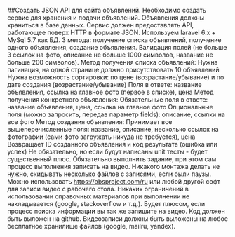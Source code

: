 ##Создать JSON API для сайта объявлений.
Необходимо создать сервис для хранения и подачи объявлений. Объявления должны храниться в базе данных. Сервис должен предоставлять API, работающее поверх HTTP в формате JSON.
Используем laravel 6.x + MySql 5.7 как БД.
3 метода: получение списка объявлений, получение одного объявления, создание объявления.
Валидация полей (не больше 3 ссылок на фото, описание не больше 1000 символов, название не больше 200 символов).
Метод получения списка объявлений:
Нужна пагинация, на одной странице должно присутствовать 10 объявлений
Нужна возможность сортировки: по цене (возрастание/убывание) и по дате создания (возрастание/убывание)
Поля в ответе: название объявления, ссылка на главное фото (первое в списке), цена
Метод получения конкретного объявления:
Обязательные поля в ответе: название объявления, цена, ссылка на главное фото
Опциональные поля (можно запросить, передав параметр fields): описание, ссылки на все фото
Метод создания объявления:
Принимает все вышеперечисленные поля: название, описание, несколько ссылок на фотографии (сами фото загружать никуда не требуется), цена
Возвращает ID созданного объявления и код результата (ошибка или успех)
Не обязательно, но если будут написаны unit тесты - будет существенный плюс.
Обязательно выполнить задание, при этом сам процесс выполнения записать на видео. Никакого монтажа делать не нужно, скидывать несколько файлов с записями, если были паузы. Можно использовать https://obsproject.com/ru или любой другой софт для записи видео с рабочего стола.
Никаких ограничений в использовании справочных материалов при выполнении не накладывается (google, stackoverflow и т.д.). Будет плюсом, если процесс поиска информации вы так же запишите на видео.
Код должен быть выложен на github.
Видеозаписи должны быть выложены на любое бесплатное хранилище файлов (google, mailru, yandex).
